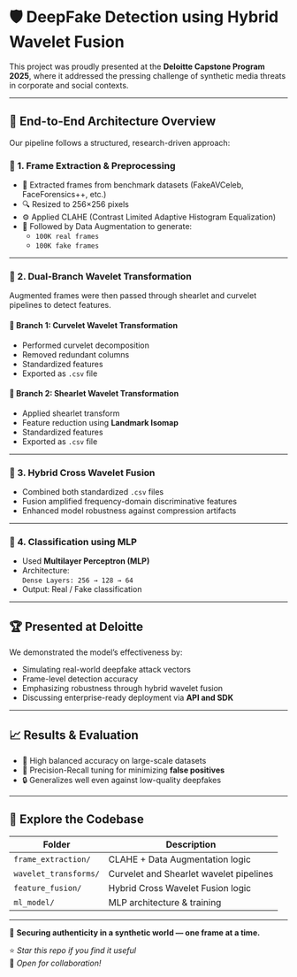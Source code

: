 # 🛡️ DeepFake Detection using Hybrid Wavelet Fusion

This project was proudly presented at the **Deloitte Capstone Program 2025**, where it addressed the pressing challenge of synthetic media threats in corporate and social contexts.

---

## 🧠 End-to-End Architecture Overview

Our pipeline follows a structured, research-driven approach:

### 📁 1. Frame Extraction & Preprocessing

- 🎥 Extracted frames from benchmark datasets (FakeAVCeleb, FaceForensics++, etc.)
- 🔍 Resized to 256×256 pixels
- ⚙️ Applied CLAHE (Contrast Limited Adaptive Histogram Equalization)
- 🔄 Followed by Data Augmentation to generate:
  - `100K real frames`
  - `100K fake frames`

---

### 🌊 2. Dual-Branch Wavelet Transformation

Augmented frames were then passed through shearlet and curvelet pipelines to detect features.

#### 📐 Branch 1: Curvelet Wavelet Transformation

- Performed curvelet decomposition  
- Removed redundant columns  
- Standardized features  
- Exported as `.csv` file  

#### 🧩 Branch 2: Shearlet Wavelet Transformation

- Applied shearlet transform  
- Feature reduction using **Landmark Isomap**  
- Standardized features  
- Exported as `.csv` file  

---

### 🔗 3. Hybrid Cross Wavelet Fusion

- Combined both standardized `.csv` files  
- Fusion amplified frequency-domain discriminative features  
- Enhanced model robustness against compression artifacts

---

### 🧠 4. Classification using MLP

- Used **Multilayer Perceptron (MLP)**  
- Architecture:  
  `Dense Layers: 256 → 128 → 64`  
- Output: Real / Fake classification

---

## 🏆 Presented at Deloitte

We demonstrated the model’s effectiveness by:

- Simulating real-world deepfake attack vectors  
- Frame-level detection accuracy  
- Emphasizing robustness through hybrid wavelet fusion  
- Discussing enterprise-ready deployment via **API and SDK**

---

## 📈 Results & Evaluation

- 💯 High balanced accuracy on large-scale datasets  
- 🎯 Precision-Recall tuning for minimizing **false positives**  
- 🔒 Generalizes well even against low-quality deepfakes

---

## 📂 Explore the Codebase

| Folder             | Description                                |
|--------------------|--------------------------------------------|
| `frame_extraction/` | CLAHE + Data Augmentation logic           |
| `wavelet_transforms/` | Curvelet and Shearlet wavelet pipelines |
| `feature_fusion/`  | Hybrid Cross Wavelet Fusion logic          |
| `ml_model/`        | MLP architecture & training                |

---

🔐 **Securing authenticity in a synthetic world — one frame at a time.**

⭐ *Star this repo if you find it useful*  
🤝 *Open for collaboration!*
